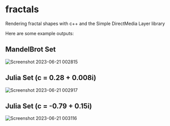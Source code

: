 # fractals
Rendering fractal shapes with c++ and the Simple DirectMedia Layer library

Here are some example outputs:

## MandelBrot Set
![Screenshot 2023-06-21 002815](https://github.com/CalebL42/fractals/assets/136949875/c46ee632-aba4-4aed-9e8e-c7b74a54ad13)

## Julia Set (c = 0.28 + 0.008i)
![Screenshot 2023-06-21 002917](https://github.com/CalebL42/fractals/assets/136949875/e0ab6f91-a4da-4bb4-8cc7-c0ff2729dde8)

## Julia Set (c = -0.79 + 0.15i)
![Screenshot 2023-06-21 003116](https://github.com/CalebL42/fractals/assets/136949875/2e74eba0-25c4-4e14-8e39-d803048be151)

